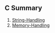 ## C Summary

1. [String-Handling](docs/string_handling.md)
2. [Memory-Handling](docs/memory_allocation.md)


